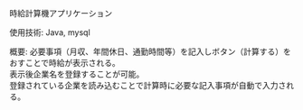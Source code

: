 時給計算機アプリケーション

使用技術:
Java, mysql  

概要:
必要事項（月収、年間休日、通勤時間等）を記入しボタン（計算する）をおすことで時給が表示される。  
表示後企業名を登録することが可能。  
登録されている企業を読み込むことで計算時に必要な記入事項が自動で入力される。
